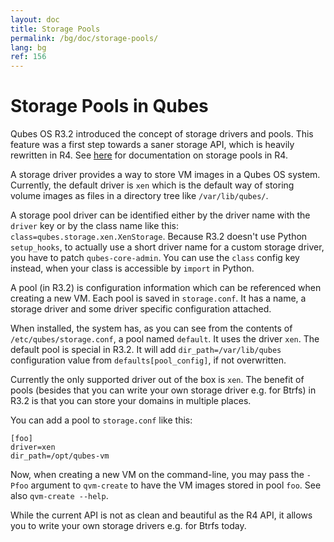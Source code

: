 ```yaml
---
layout: doc
title: Storage Pools
permalink: /bg/doc/storage-pools/
lang: bg
ref: 156
---
```


Storage Pools in Qubes
======================

Qubes OS R3.2 introduced the concept of storage drivers and pools.  This feature
was a first step towards a saner storage API, which is heavily rewritten in R4.
See [here](https://dev.qubes-os.org/projects/core-admin/en/latest/qubes-storage.html)
for documentation on storage pools in R4.

A storage driver provides a way to store VM images in a Qubes OS system.
Currently, the default driver is `xen` which is the default way of storing
volume images as files in a directory tree like `/var/lib/qubes/`.

A storage pool driver can be identified either by the driver name with the
`driver` key or by the class name like this:
`class=qubes.storage.xen.XenStorage`. Because R3.2 doesn't use Python
`setup_hooks`, to actually use a short driver name for a custom storage driver,
you have to patch `qubes-core-admin`. You can use the `class` config key
instead, when your class is accessible by `import` in Python.

A pool (in R3.2) is configuration information which can be referenced when
creating a new VM. Each pool is saved in `storage.conf`. It has a name, a
storage driver and some driver specific configuration attached.

When installed, the system has, as you can see from the contents of
`/etc/qubes/storage.conf`, a pool named `default`. It uses the driver `xen`. The
default pool is special in R3.2. It will add `dir_path=/var/lib/qubes`
configuration value from `defaults[pool_config]`, if not overwritten.


Currently the only supported driver out of the box is `xen`. The benefit of
pools (besides that you can write your own storage driver e.g. for Btrfs) in R3.2
is that you can store your domains in multiple places.

You can add a pool to `storage.conf` like this:

```
[foo]
driver=xen
dir_path=/opt/qubes-vm
```

Now, when creating a new VM on the command-line, you may pass the `-Pfoo`
argument to `qvm-create` to have the VM images stored in pool `foo`. See also
`qvm-create --help`.

While the current API is not as clean and beautiful as the R4 API, it allows
you to write your own storage drivers e.g. for Btrfs today. 
